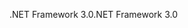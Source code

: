 <span data-ttu-id="ad824-101">.NET Framework 3.0</span><span class="sxs-lookup"><span data-stu-id="ad824-101">.NET Framework 3.0</span></span>